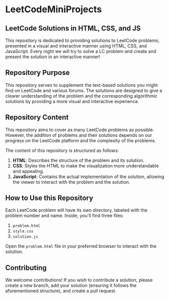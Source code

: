 # LeetCodeMiniProjects

## LeetCode Solutions in HTML, CSS, and JS
This repository is dedicated to providing solutions to LeetCode problems, presented in a visual and interactive manner using HTML, CSS, and JavaScript. Every night we will try to solve a LC problem and create and present the solution in an interactive manner!

## Repository Purpose

This repository serves to supplement the text-based solutions you might find on LeetCode and various forums. The solutions are designed to give a clearer understanding of the problem and the corresponding algorithmic solutions by providing a more visual and interactive experience.

## Repository Content

This repository aims to cover as many LeetCode problems as possible. However, the addition of problems and their solutions depends on our progress on the LeetCode platform and the complexity of the problems.

The content of this repository is structured as follows:

1. **HTML**: Describes the structure of the problem and its solution.
2. **CSS**: Styles the HTML to make the visualization more understandable and appealing.
3. **JavaScript**: Contains the actual implementation of the solution, allowing the viewer to interact with the problem and the solution.

## How to Use this Repository

Each LeetCode problem will have its own directory, labeled with the problem number and name. Inside, you'll find three files:

1. `problem.html`
2. `style.css`
3. `solution.js`

Open the `problem.html` file in your preferred browser to interact with the solution.

## Contributing

We welcome contributions! If you wish to contribute a solution, please create a new branch, add your solution (ensuring it follows the aforementioned structure), and create a pull request.

